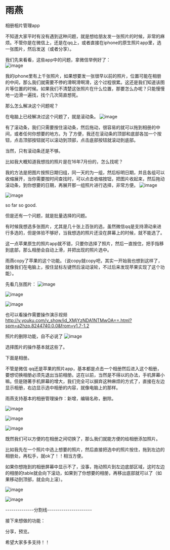 # 雨燕
相册相片管理app

不知道大家平时有没有遇到这种问题，就是想给朋友发一张照片的时候，非常的麻烦。不管你是在微信上，还是在qq上，或者直接在iphone的原生照片app里，选一张图片，然后发送（或者分享）。

我们先来看看，这些app中的问题，拿微信举例好了：  
![image](https://github.com/peterchen145/swallow/raw/master/imgs/wechatexsample.png)



我的iphone里有上千张照片，如果想要发一张很早以前的照片，位置可能在相册的中间，那么我们就需要不停的滑啊滑啊滑，这个过程很累。这还是我们知道该图片等位置的时候。如果我们不清楚这张照片在什么位置，那要怎么办呢？只能慢慢地一边滑一遍找，找个几次简直想死。

那么怎么解决这个问题呢？

在电脑上已经解决过这个问题了，就是滚动条。
![image](https://github.com/peterchen145/swallow/raw/master/imgs/scrollbar.png)

有了滚动条，我们只需要按住滚动条，然后拖动，很容易的就可以拖到相册的中间，或者任何你想要的地方。为 了方便，我还在滚动条的顶部和底部各加一个按钮，点击顶部按钮就可以滚动到顶部，点击底部按钮就滚动到底部。

当然，只有滚动条还是不够。

比如我大概知道我想找的照片是在16年7月份的，怎么找呢？

我的方法是把图片按照日期归组，同一天的为一组，然后标明日期，并且各组可以收缩展开，当你需要按时间查找时，可以点击收缩按钮，把图片收起来，然后拖动滚动条，到你想要的日期，再展开那一组照片进行选择，非常方便。
![image](https://github.com/peterchen145/swallow/raw/master/imgs/close.png)

![image](https://github.com/peterchen145/swallow/raw/master/imgs/opensomeofthem.png)


so far so good.

但是还有一个问题，就是批量选择的问题。

有时候我想选多张图片，尤其是几十张上百张的选，虽然微信qq是支持滑动来进行多选的，但是体验不够好，当我想选的照片还没在屏幕上的时候，就不能选了。

这一点苹果原生的照片app就不错，只要你选择了照片，然后一直按住，把手指移到底部，那么相册会自动上滑，并把出现的照片选中。

雨燕copy了苹果的这个功能。（说copy就copy吧，其实一开始我也想到这样了，就像我们在电脑上，按住鼠标左键然后滚动滚轮，不过后来发现苹果实现了这个功能）。

先看几张图片：
![image](https://github.com/peterchen145/swallow/raw/master/imgs/mutleselection1.png)

![image](https://github.com/peterchen145/swallow/raw/master/imgs/mutleselection2.png)

![image](https://github.com/peterchen145/swallow/raw/master/imgs/mutleselection3.png)


也可以看操作需要操作演示视频
http://v.youku.com/v_show/id_XMjYzNDA1NTMwOA==.html?spm=a2hzp.8244740.0.0&from=y1.7-1.2


照片的删除功能，自不必说了
![image](https://github.com/peterchen145/swallow/raw/master/imgs/deleteImg.png)

选择图片的操作基本就这些了。

下面是相册。

不管是微信 qq还是苹果的照片app，基本都是点击一个相册然后进入这个相册，要想切换相册必须先退出当前相册。这在以前，当然是不得以的办法，手机屏幕小嘛。但是随著手机屏幕的增大，我们完全可以摒弃这种麻烦的方式了，直接在左边显示相册，右边显示选中相册的内容，就像电脑上的那样。

雨燕支持基本的相册管理操作：新增，编辑名称，删除。

![image](https://github.com/peterchen145/swallow/raw/master/imgs/addablum.png)

![image](https://github.com/peterchen145/swallow/raw/master/imgs/editablum.png)

![image](https://github.com/peterchen145/swallow/raw/master/imgs/deleteAlbum.png)


既然我们可以方便的在相册之间切换了，那么我们就能方便的给相册添加照片。

比如我先在一个照片中选上想要的照片，然后直接把选中的照片按住，拖到左边的相册处，再松手，就ok了！！相当方便。

如果你想拖到的相册屏幕中显示不了，没事，拖动照片到左边底部区域，这时左边的相册的table就会向下滚动，如果到了你想要的相册，再移出底部就可以了（如果移动到顶部，就会向上滚）。


![image](https://github.com/peterchen145/swallow/raw/master/imgs/selectImg1.png)

![image](https://github.com/peterchen145/swallow/raw/master/imgs/selectImg2.png)




--------------分割线----------------------

接下来想做的功能：

分享，预览。


希望大家多多支持！！
